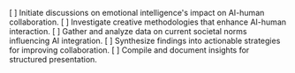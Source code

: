 [ ] Initiate discussions on emotional intelligence's impact on AI-human collaboration.
[ ] Investigate creative methodologies that enhance AI-human interaction.
[ ] Gather and analyze data on current societal norms influencing AI integration.
[ ] Synthesize findings into actionable strategies for improving collaboration.
[ ] Compile and document insights for structured presentation.